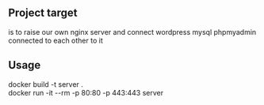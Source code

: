 ## Project target
is to raise our own nginx server and connect wordpress mysql phpmyadmin connected to each other to it
## Usage
docker build -t server .  
docker run -it --rm -p 80:80 -p 443:443 server
